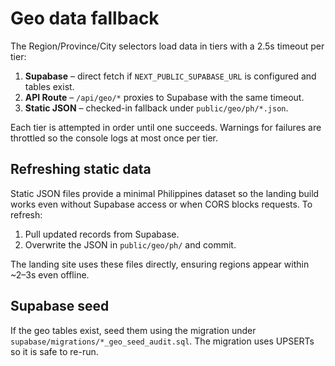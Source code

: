 # Geo data fallback

The Region/Province/City selectors load data in tiers with a 2.5s timeout per tier:

1. **Supabase** – direct fetch if `NEXT_PUBLIC_SUPABASE_URL` is configured and tables exist.
2. **API Route** – `/api/geo/*` proxies to Supabase with the same timeout.
3. **Static JSON** – checked-in fallback under `public/geo/ph/*.json`.

Each tier is attempted in order until one succeeds. Warnings for failures are throttled so the console logs at most once per tier.

## Refreshing static data

Static JSON files provide a minimal Philippines dataset so the landing build works even without Supabase access or when CORS blocks requests. To refresh:

1. Pull updated records from Supabase.
2. Overwrite the JSON in `public/geo/ph/` and commit.

The landing site uses these files directly, ensuring regions appear within ~2–3s even offline.

## Supabase seed

If the geo tables exist, seed them using the migration under `supabase/migrations/*_geo_seed_audit.sql`. The migration uses UPSERTs so it is safe to re-run.
